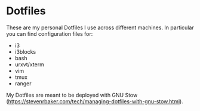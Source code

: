 # Dotfiles

These are my personal Dotfiles I use across different machines. In particular you can find configuration files for:

* i3
* i3blocks
* bash
* urxvt/xterm
* vim
* tmux
* ranger

My Dotfiles are meant to be deployed with GNU Stow (https://stevenrbaker.com/tech/managing-dotfiles-with-gnu-stow.html).
